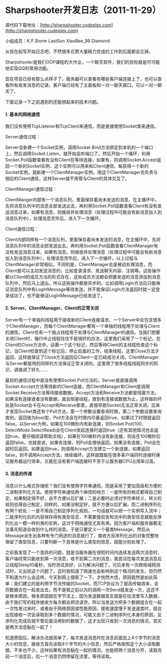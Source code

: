# Sharpshooter开发日志（2011-11-29）

源代码下载地址：[http://sharpshooter.codeplex.com](http://sharpshooter.codeplex.com)

小组成员：K.F.Storm LastSun XiaoBee_99 Diamond

从现在起写开始日志吧，不然很多花费大量精力完成的工作到后面都会忘掉。

Sharpshooter是我们OOP课程的大作业，一个聊天软件，我们的目标就是尽可能地实现QQ的常用功能。

现在项目已经有那么点样子了，服务器可以查看有哪些客户端连接上了，也可以查看所有收发消息的记录。客户端已经有了主面板和一对一聊天窗口，可以一对一聊天了。

下面记录一下之前遇到的还能想起来的技术问题。

#### 1. 基本的网络通信

我们没有使用TcpListener和TcpClient来通信，而是直接使用Socket类来通信。

Server通信过程：

Server会新建一个Socket实例，调用Socket.Bind方法绑定到本机的一个端口上，然后调用Socket.Listen，就开始监听端口了。然后开始一个循环，利用Socket.Poll函数查看有没有Client在等待连接，如果有，则调用Socket.Accept返回一个新的Socket实例，这个实例可以用来和Client通信。每获得一个新的Socket实例，就新建一个ClientManager实例，用这个ClientManager去负责与相应的Client通信，这样Server就不用管与Client的具体交互了。

ClientManager通信过程：

ClientManger内部有一个消息队列，里面保存着尚未发送的消息，在主循环中，先将消息队列中的消息全部发送出去，再利用Socket.Poll函数查看Client有没有发送消息过来，如果有消息，则接收并处理消息（处理过程中可能会有新消息加入到消息队列中），处理消息完毕后，进入下一次循环。

Client通信过程：

Client内部同样有一个消息队列，里面保存着尚未发送的消息，在主循环中，先将消息队列中的消息全部发送出去，再利用Socket.Poll函数查看ClientManager有没有发送消息过来，如果有消息，则接收并处理消息（处理过程中可能会有新消息加入到消息队列中），处理消息完毕后，进入下一次循环。以上过程与ClientManager非常相似。不同的是，ClientManager总是被动处理消息，而Client是可以主动发送消息的，比如登录请求、发送聊天内容、注销等。这些操作都以Client的成员方法的形式存在，这些成员方法都会把要发送的消息添加到消息队列中，然后马上退出。所以这些操作都是异步的，比如调用LogIn方法后只能保证消息队列中有LogInMessage等待发送，并不能保证LogIn方法返回时就一定登录成功了，也不能保证LogInMessage已经发送了。

#### 2. Server、ClientManager、Client的正常关闭

Server有一个单独的线程用于接收新的Client连接请求，一个Server中会包含很多个ClientManager，而每个ClientManager都有一个单独的线程用于处理与Client的通信，Client也有一个独占线程用于处理与ClientManager的通信。当我们想要关闭Client时，强行中止线程往往不是很好的办法，这里我们采用了一个标记，在Client的Close方法中，设置一个这个标记，然后等待Client的主线程检查这个标记，当Client检查到这个标记后，停止后面的工作，结束线程，这里Close方法才返回，这样就保证了Close方法返回后Client一定已经成功关闭。ClientManager与Server都是用的同样的方法保证正常关闭的。这里用了很多线程线程同步的知识，调错调了好久……

最初的通信过程中是没有使用Socket.Poll方法的，Server是直接调用Socket.Accept方法等待新的Client连接，而ClientManager和Client是调用Socket.Receive方法等待接收数据。Accept方法和Receive方法都是阻塞方法，如果没有连接或者没有数据，就会阻塞线程，直到有连接或数据为止。这样做的坏处是Socket会卡在Accept和Receive那里，直接导致Socket无法正常关闭。后来才发现Socket类还有个Poll方法，第一个参数设置查询时限，第二个参数设置查询类别，返回值为bool型，Poll方法会在时限内尽量返回true，如果过了时限就返回false。以Server为例，如果在100微秒内有新连接，则Socket.Poll(100, SelectMode.SelectRead)会在Client发起连接时返回true（还有其他情况也会返回true，要仔细阅读帮助文档），如果在100微秒内没有新连接，则会在100微秒后返回false。也就是说，如果有连接，则Poll会很快返回，如果没有连接，Poll会在超时后返回。如果返回true，则调用Accept方法建立一个新连接，如果返回false，则不调用Accept方法，继续循环。这样就既能在很多客户端同时连接时保证服务器运行效率，又能在没有客户端连接时不至于让服务器CPU占用率过高。

#### 3. 消息的传递

消息以什么格式存储呢？我们没有使用字符串通信，而是采用了更加高级和方便的二进制序列化方法。使用字符串通信两个麻烦的地方：一是所有的格式都得自己制定，如果制定得不好，会不方便以后扩展；二是必要时必须对字符串转义，转义的规则也得自己制定，同样的，如果没制定好，就不方便以后扩展。而二进制序列化有两个好处：一是不用自己制定序列化规则，一句话就可以把一个实例写入流中；二是序列化后的内容保存得有类型信息，不需要提前告知流中的类型信息就能反序列化出一模一样的类的实例，这对于网络通信尤其有用，因为客户端和服务器都无法事先知道会收到什么样的消息。于是只要定义一个基类Message，然后从Message派生出各种有专门用途的消息就行了，接收方反序列化出的对象完整地保留了类型信息，只要判断一下具体是什么类型的信息，就能分别处理了。

之前我发现了一个诡异的问题，就是当服务器在很短时间内连续发送两次消息时，客户端经常只能收到第一次消息，收不到第二次的消息，我尝试在每次发送消息后让线程Sleep10毫秒，当时测试良好，以为解决问题了。可后来有一次跨局域网测试时，又出现这个问题了，这时我知道了网速也会影响到这个情况的发生，但仍然不知道为什么会这样。今天到网上搜索了一下，才恍然大悟，原因竟然是如此简单：我们建立的是利用字节流传输的Socket，而TCP协议为了提高传输效率，会将数据合在一起发出去，而不是我之前以为的调用一次Send就发送一次，这还不是根本原因，根本原因就在字节流上，因为发送数据其实就是在往流里写入数据，由于我们写的程序接收方每次都会把流读空，所以当发送方把多个数据组合在一起一次性发过来时，或者由于网络原因或性能原因，接收速度慢于发送速度时，就会出现接收一次会读取到多个数据的情况，可能又由于二进制序列化本身的原因，反序列化完成后就不管后面没用到的数据了，这才出现只收到一次消息的情况，其实是两次消息黏在一起了！

知道原因后，解决办法就简单了，每次发送消息时在消息前面加上4个字节的消息大小的信息，接收方首先读取4个字节的大小信息，然后严格按照这个大小读取数据，不多也不少。这样如果有消息黏在一起的情况，也能把两个消息分开，读取完前一个消息后，后一个消息仍然停留在流里，等待读取。
